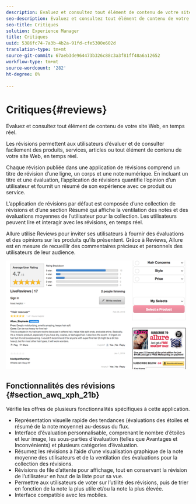 ```yaml
---
description: Evaluez et consultez tout élément de contenu de votre site Web, en temps réel.
seo-description: Evaluez et consultez tout élément de contenu de votre site Web, en temps réel.
seo-title: Critiques
solution: Experience Manager
title: Critiques
uuid: 5386fc74-7a3b-4b2a-91fd-cfe5300e602d
translation-type: tm+mt
source-git-commit: 67aeb3de964473b326c88c3a3f81ff48a6a12652
workflow-type: tm+mt
source-wordcount: '282'
ht-degree: 0%

---
```



# Critiques{#reviews}

Evaluez et consultez tout élément de contenu de votre site Web, en temps réel.

Les révisions permettent aux utilisateurs d’évaluer et de consulter facilement des produits, services, articles ou tout élément de contenu de votre site Web, en temps réel.

Chaque révision publiée dans une application de révisions comprend un titre de révision d’une ligne, un corps et une note numérique. En incluant un titre et une évaluation, l’application de révisions quantifie l’opinion d’un utilisateur et fournit un résumé de son expérience avec ce produit ou service.

L’application de révisions par défaut est composée d’une collection de révisions et d’une section Résumé qui affiche la ventilation des notes et des évaluations moyennes de l’utilisateur pour la collection. Les utilisateurs peuvent lire et interagir avec les révisions, en temps réel.

Allure utilise Reviews pour inviter ses utilisateurs à fournir des évaluations et des opinions sur les produits qu’ils présentent. Grâce à Reviews, Allure est en mesure de recueillir des commentaires précieux et personnels des utilisateurs de leur audience.

![](assets/ReviewsAllure.png)

## Fonctionnalités des révisions {#section_awq_xph_21b}

Vérifie les offres de plusieurs fonctionnalités spécifiques à cette application.

* Représentation visuelle rapide des tendances (évaluations des étoiles et résumé de la note moyenne) au-dessus du flux.
* Interface d’évaluation personnalisable, comprenant le nombre d’étoiles et leur image, les sous-parties d’évaluation (telles que Avantages et Inconvénients) et plusieurs catégories d’évaluation.
* Résumez les révisions à l’aide d’une visualisation graphique de la note moyenne des utilisateurs et de la ventilation des évaluations pour la collection des révisions.
* Révisions de file d’attente pour affichage, tout en conservant la révision de l’utilisateur en haut de la liste pour sa vue.
* Permettre aux utilisateurs de voter sur l’utilité des révisions, puis de trier en fonction de la note la plus utile et/ou la note la plus élevée.
* Interface compatible avec les mobiles.

